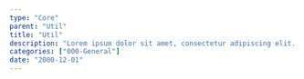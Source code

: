 ```yaml
---
type: "Core"
parent: "Util"
title: "Util"
description: "Lorem ipsum dolor sit amet, consectetur adipiscing elit. Nunc tempus laoreet leo sit amet iaculis."
categories: ["000-General"]
date: "2000-12-01"
---
```

